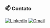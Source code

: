 ### 📫 Contato

[![LinkedIn](https://img.shields.io/badge/-LinkedIn-blue?style=flat-square&logo=Linkedin&logoColor=white&link=https://www.linkedin.com/in/nivaldo-neto-522265304)](https://www.linkedin.com/in/nivaldo-neto-522265304)
[![Gmail](https://img.shields.io/badge/-Email-c14438?style=flat-square&logo=Gmail&logoColor=white)](mailto:nivaldonetocontato@gmail.com)
